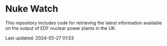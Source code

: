 # Nuke Watch

This repository includes code for retrieving the latest information available on the output of EDF nuclear power plants in the UK.

Last updated: 2024-05-27 01:53